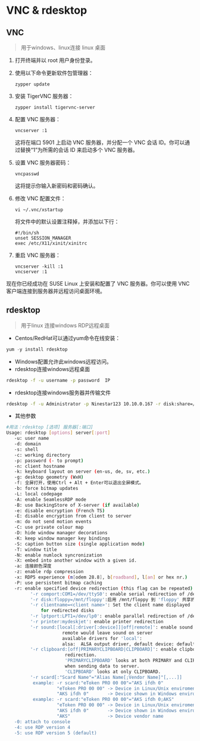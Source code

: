 # VNC & rdesktop

## VNC

> 用于windows、linux连接 linux 桌面

1. 打开终端并以 root 用户身份登录。
2. 使用以下命令更新软件包管理器：

    ```
    zypper update
    ```
3. 安装 TigerVNC 服务器：

    ```
    zypper install tigervnc-server
    ```
4. 配置 VNC 服务器：

    ```
    vncserver :1
    ```

    这将在端口 5901 上启动 VNC 服务器，并分配一个 VNC 会话 ID。你可以通过替换“1”为所需的会话 ID 来启动多个 VNC 服务器。
5. 设置 VNC 服务器密码：

    ```
    vncpasswd
    ```

    这将提示你输入新密码和密码确认。
6. 修改 VNC 配置文件：

    ```
    vi ~/.vnc/xstartup
    ```

    将文件中的默认设置注释掉，并添加以下行：

    ```
    #!/bin/sh
    unset SESSION_MANAGER
    exec /etc/X11/xinit/xinitrc
    ```
7. 重启 VNC 服务器：

    ```
    vncserver -kill :1
    vncserver :1
    ```

现在你已经成功在 SUSE Linux 上安装和配置了 VNC 服务器。你可以使用 VNC 客户端连接到服务器并远程访问桌面环境。

## rdesktop

> 用于linux 连接windows RDP远程桌面

* Centos/RedHat可以通过yum命令在线安装：

```javascript
yum -y install rdesktop
```

* Windows配置允许此windows远程访问。
* rdesktop连接windows远程桌面

```bash
rdesktop -f -u username -p password  IP
```

* rdesktop连接windows服务器并传输文件

```bash
rdesktop -f -u Administrator -p Ninestar123 10.10.0.167 -r disk:share=/data/archiveFile 
```

* 其他参数

```bash
#用法：rdesktop [选项] 服务器[:端口]
Usage: rdesktop [options] server[:port]
   -u: user name
   -d: domain
   -s: shell
   -c: working directory
   -p: password (- to prompt)
   -n: client hostname
   -k: keyboard layout on server (en-us, de, sv, etc.)
   -g: desktop geometry (WxH)
   -f: 全屏打开，使用Ctrl + Alt + Enter可以退出全屏模式。
   -b: force bitmap updates
   -L: local codepage
   -A: enable SeamlessRDP mode
   -B: use BackingStore of X-server (if available)
   -e: disable encryption (French TS)
   -E: disable encryption from client to server
   -m: do not send motion events
   -C: use private colour map
   -D: hide window manager decorations
   -K: keep window manager key bindings
   -S: caption button size (single application mode)
   -T: window title
   -N: enable numlock syncronization
   -X: embed into another window with a given id.
   -a: 连接颜色深度
   -z: enable rdp compression
   -x: RDP5 experience (m[odem 28.8], b[roadband], l[an] or hex nr.)
   -P: use persistent bitmap caching
   -r: enable specified device redirection (this flag can be repeated)
         '-r comport:COM1=/dev/ttyS0': enable serial redirection of /dev/ttyS0 to COM1
         '-r disk:floppy=/mnt/floppy':启用 /mnt/floppy 到 'floppy' 共享的重定向
         '-r clientname=<client name>': Set the client name displayed
             for redirected disks
         '-r lptport:LPT1=/dev/lp0': enable parallel redirection of /dev/lp0 to LPT1
         '-r printer:mydeskjet': enable printer redirection
         '-r sound:[local[:driver[:device]]|off|remote]': enable sound redirection
                     remote would leave sound on server
                     available drivers for 'local':
                     alsa:  ALSA output driver, default device: default
         '-r clipboard:[off|PRIMARYCLIPBOARD|CLIPBOARD]': enable clipboard
                      redirection.
                      'PRIMARYCLIPBOARD' looks at both PRIMARY and CLIPBOARD
                      when sending data to server.
                      'CLIPBOARD' looks at only CLIPBOARD.
         '-r scard[:"Scard Name"="Alias Name[;Vendor Name]"[,...]]
          example: -r scard:"eToken PRO 00 00"="AKS ifdh 0"
                   "eToken PRO 00 00" -> Device in Linux/Unix enviroment
                   "AKS ifdh 0"       -> Device shown in Windows enviroment 
          example: -r scard:"eToken PRO 00 00"="AKS ifdh 0;AKS"
                   "eToken PRO 00 00" -> Device in Linux/Unix enviroment
                   "AKS ifdh 0"       -> Device shown in Windows enviroment 
                   "AKS"              -> Device vendor name             
   -0: attach to console
   -4: use RDP version 4
   -5: use RDP version 5 (default)
```
